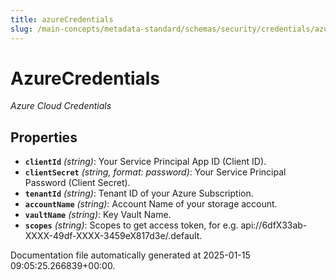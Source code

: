 ```yaml
---
title: azureCredentials
slug: /main-concepts/metadata-standard/schemas/security/credentials/azurecredentials
---
```


# AzureCredentials

*Azure Cloud Credentials*

## Properties

- **`clientId`** *(string)*: Your Service Principal App ID (Client ID).
- **`clientSecret`** *(string, format: password)*: Your Service Principal Password (Client Secret).
- **`tenantId`** *(string)*: Tenant ID of your Azure Subscription.
- **`accountName`** *(string)*: Account Name of your storage account.
- **`vaultName`** *(string)*: Key Vault Name.
- **`scopes`** *(string)*: Scopes to get access token, for e.g. api://6dfX33ab-XXXX-49df-XXXX-3459eX817d3e/.default.


Documentation file automatically generated at 2025-01-15 09:05:25.266839+00:00.
